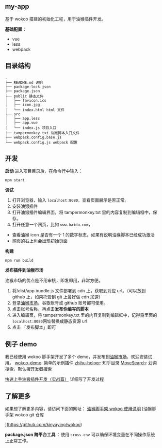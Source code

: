 ## my-app

基于 wokoo 搭建的初始化工程，用于油猴插件开发。

**基础配置：**

- vue
- less
- webpack

## 目录结构

```
.
├── README.md 说明
├── package-lock.json
├── package.json
├── public 静态文件
│   ├── favicon.ico
│   ├── icon.jpg
│   └── index.html html 文件
├── src
│   ├── app.less
│   ├── app.vue
│   └── index.js 项目入口
├── tampermonkey.txt 油猴脚本入口文件
├── webpack.config.base.js
└── webpack.config.js webpack 配置
```

## 开发

**启动**
进入项目目录后，在命令行中输入：

```shell
npm start
```

**调试**

1. 打开浏览器，输入 `localhost:8080`，查看页面展示是否正常。
2. 安装油猴插件
3. 打开油猴插件编辑界面，将 tampermonkey.txt 里的内容复制到编辑框中，保存。
4. 打开任意一个网页，比如 `www.baidu.com`，

- 查看油猴 icon 是否有一个 1 的数字标志，如果有说明油猴脚本已经成功激活
- 网页的右上角会出现初始页面

**构建**

```shell
npm run build
```

**发布插件到油猴市场**

油猴市场的优点是不用审核，即发即用，非常方便。

1. 将/dist/app.bundle.js 文件部署到 cdn 上，获取到对应 url。（可以放到 github 上，如果托管到 git 上最好做 cdn 加速）
2. 登录[油猴市场](https://greasyfork.org/)，谷歌账号或 github 账号都可使用。
3. 点击账号名称，再点击**发布你编写的脚本**
4. 进入编辑页，将 tampermonkey.txt 里的内容复制到编辑框中，记得将里面的 `localhost:8080`网址替换成静态资源 url
5. 点击 「发布脚本」即可

## 例子 demo

我已经使用 wokoo 脚手架开发了多个 demo，并发布到[油猴市场](https://greasyfork.org/)，欢迎安装试用。
[wokoo-demo](https://greasyfork.org/zh-CN/scripts/420327-wokoo-demo): 简单的示例插件
[zhihu-helper](https://greasyfork.org/zh-CN/scripts/421238-zhihu-helper): 知乎目录
[MoveSearch](https://greasyfork.org/zh-CN/scripts/420327-MoveSearch): 划词搜索，默认搜[开发者搜索](http://kaifa.baidu.com)

[快速上手油猴插件开发（实战篇）](https://juejin.cn/post/6925605904561750030) 详细写了开发过程

## 了解更多

如果想了解更多内容，请访问下面的网址：
[油猴脚手架 wokoo 使用说明](https://juejin.cn/post/6922815205575491597)
[油猴脚手架 wokoo git 仓库

](https://github.com/kinyaying/wokoo)

**package.json 跨平台工具** ：使用 `cross-env` 可以确保环境变量在不同操作系统上正常工作。
